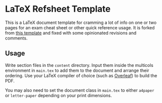 # LaTeX Refsheet Template

This is a LaTeX document template for cramming a lot of info on one or two pages for an exam cheat sheet or other quick reference usage. It is forked from [this template](https://github.com/kenfehling/latex-cheatsheet) and fixed with some opinionated revisions and comments.

## Usage
Write section files in the `content` directory. Input them inside the multicols environment in `main.tex` to add them to the document and arrange their ordering. Use your LaTeX compiler of choice (such as [Overleaf](https://www.overleaf.com)) to build the PDF.

You may also need to set the document class in `main.tex` to either `a4paper` or `letter-paper` depending on your print dimensions.
